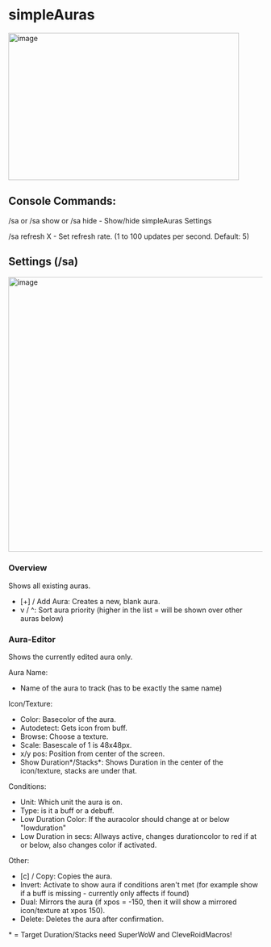 # simpleAuras


<img width="457" height="292" alt="image" src="https://github.com/user-attachments/assets/03f280cf-36ac-4139-ab03-1f26d70bf8ad" />


## Console Commands:
/sa or /sa show or /sa hide - Show/hide simpleAuras Settings

/sa refresh X - Set refresh rate. (1 to 100 updates per second. Default: 5)


## Settings (/sa)
<img width="825" height="545" alt="image" src="https://github.com/user-attachments/assets/5eebc24d-6924-4a5b-a83d-b9bde4a03c2f" />


### Overview
Shows all existing auras.

- [+] / Add Aura: Creates a new, blank aura.
- v / ^: Sort aura priority (higher in the list = will be shown over other auras below)


### Aura-Editor
Shows the currently edited aura only.

Aura Name:
- Name of the aura to track (has to be exactly the same name)


Icon/Texture:
- Color: Basecolor of the aura.
- Autodetect: Gets icon from buff.
- Browse: Choose a texture.
- Scale: Basescale of 1 is 48x48px.
- x/y pos: Position from center of the screen.
- Show Duration*/Stacks*: Shows Duration in the center of the icon/texture, stacks are under that.


Conditions:
- Unit: Which unit the aura is on.
- Type: is it a buff or a debuff.
- Low Duration Color: If the auracolor should change at or below "lowduration"
- Low Duration in secs: Allways active, changes durationcolor to red if at or below, also changes color if activated.


Other:
- [c] / Copy: Copies the aura.
- Invert: Activate to show aura if conditions aren't met (for example show if a buff is missing - currently only affects if found)
- Dual: Mirrors the aura (if xpos = -150, then it will show a mirrored icon/texture at xpos 150).
- Delete: Deletes the aura after confirmation.

\* = Target Duration/Stacks need SuperWoW and CleveRoidMacros!
